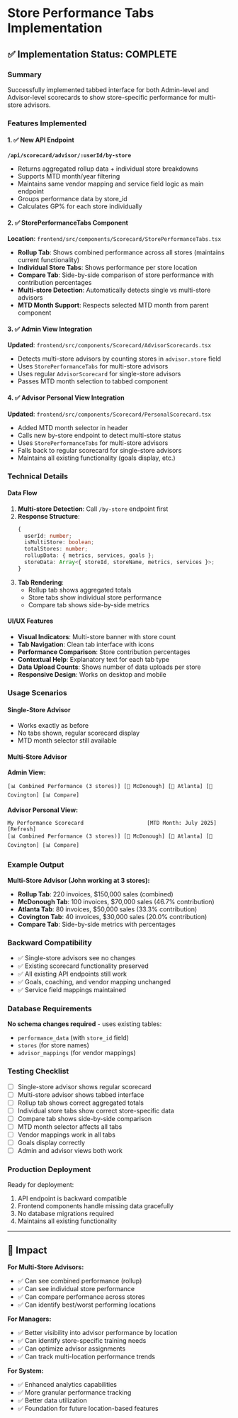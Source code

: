 # Store Performance Tabs Implementation

## ✅ Implementation Status: COMPLETE

### Summary
Successfully implemented tabbed interface for both Admin-level and Advisor-level scorecards to show store-specific performance for multi-store advisors.

### Features Implemented

#### 1. ✅ New API Endpoint
**`/api/scorecard/advisor/:userId/by-store`**
- Returns aggregated rollup data + individual store breakdowns
- Supports MTD month/year filtering
- Maintains same vendor mapping and service field logic as main endpoint
- Groups performance data by store_id
- Calculates GP% for each store individually

#### 2. ✅ StorePerformanceTabs Component
**Location**: `frontend/src/components/Scorecard/StorePerformanceTabs.tsx`
- **Rollup Tab**: Shows combined performance across all stores (maintains current functionality)
- **Individual Store Tabs**: Shows performance per store location
- **Compare Tab**: Side-by-side comparison of store performance with contribution percentages
- **Multi-store Detection**: Automatically detects single vs multi-store advisors
- **MTD Month Support**: Respects selected MTD month from parent component

#### 3. ✅ Admin View Integration
**Updated**: `frontend/src/components/Scorecard/AdvisorScorecards.tsx`
- Detects multi-store advisors by counting stores in `advisor.store` field
- Uses `StorePerformanceTabs` for multi-store advisors
- Uses regular `AdvisorScorecard` for single-store advisors
- Passes MTD month selection to tabbed component

#### 4. ✅ Advisor Personal View Integration
**Updated**: `frontend/src/components/Scorecard/PersonalScorecard.tsx`
- Added MTD month selector in header
- Calls new by-store endpoint to detect multi-store status
- Uses `StorePerformanceTabs` for multi-store advisors
- Falls back to regular scorecard for single-store advisors
- Maintains all existing functionality (goals display, etc.)

### Technical Details

#### Data Flow
1. **Multi-store Detection**: Call `/by-store` endpoint first
2. **Response Structure**:
   ```typescript
   {
     userId: number;
     isMultiStore: boolean;
     totalStores: number;
     rollupData: { metrics, services, goals };
     storeData: Array<{ storeId, storeName, metrics, services }>;
   }
   ```
3. **Tab Rendering**: 
   - Rollup tab shows aggregated totals
   - Store tabs show individual store performance
   - Compare tab shows side-by-side metrics

#### UI/UX Features
- **Visual Indicators**: Multi-store banner with store count
- **Tab Navigation**: Clean tab interface with icons
- **Performance Comparison**: Store contribution percentages
- **Contextual Help**: Explanatory text for each tab type
- **Data Upload Counts**: Shows number of data uploads per store
- **Responsive Design**: Works on desktop and mobile

### Usage Scenarios

#### Single-Store Advisor
- Works exactly as before
- No tabs shown, regular scorecard display
- MTD month selector still available

#### Multi-Store Advisor
**Admin View:**
```
[📊 Combined Performance (3 stores)] [🏪 McDonough] [🏪 Atlanta] [🏪 Covington] [📊 Compare]
```

**Advisor Personal View:**
```
My Performance Scorecard                    [MTD Month: July 2025] [Refresh]
[📊 Combined Performance (3 stores)] [🏪 McDonough] [🏪 Atlanta] [🏪 Covington] [📊 Compare]
```

### Example Output
**Multi-Store Advisor (John working at 3 stores):**
- **Rollup Tab**: 220 invoices, $150,000 sales (combined)
- **McDonough Tab**: 100 invoices, $70,000 sales (46.7% contribution)
- **Atlanta Tab**: 80 invoices, $50,000 sales (33.3% contribution)  
- **Covington Tab**: 40 invoices, $30,000 sales (20.0% contribution)
- **Compare Tab**: Side-by-side metrics with percentages

### Backward Compatibility
- ✅ Single-store advisors see no changes
- ✅ Existing scorecard functionality preserved
- ✅ All existing API endpoints still work
- ✅ Goals, coaching, and vendor mapping unchanged
- ✅ Service field mappings maintained

### Database Requirements
**No schema changes required** - uses existing tables:
- `performance_data` (with `store_id` field)
- `stores` (for store names)
- `advisor_mappings` (for vendor mappings)

### Testing Checklist
- [ ] Single-store advisor shows regular scorecard
- [ ] Multi-store advisor shows tabbed interface
- [ ] Rollup tab shows correct aggregated totals
- [ ] Individual store tabs show correct store-specific data
- [ ] Compare tab shows side-by-side comparison
- [ ] MTD month selector affects all tabs
- [ ] Vendor mappings work in all tabs
- [ ] Goals display correctly
- [ ] Admin and advisor views both work

### Production Deployment
Ready for deployment:
1. API endpoint is backward compatible
2. Frontend components handle missing data gracefully
3. No database migrations required
4. Maintains all existing functionality

---

## 🎯 Impact

**For Multi-Store Advisors:**
- ✅ Can see combined performance (rollup) 
- ✅ Can see individual store performance
- ✅ Can compare performance across stores
- ✅ Can identify best/worst performing locations

**For Managers:**
- ✅ Better visibility into advisor performance by location
- ✅ Can identify store-specific training needs
- ✅ Can optimize advisor assignments
- ✅ Can track multi-location performance trends

**For System:**
- ✅ Enhanced analytics capabilities
- ✅ More granular performance tracking
- ✅ Better data utilization
- ✅ Foundation for future location-based features